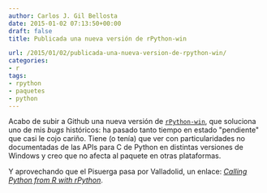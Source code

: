 ```yaml
---
author: Carlos J. Gil Bellosta
date: 2015-01-02 07:13:50+00:00
draft: false
title: Publicada una nueva versión de rPython-win

url: /2015/01/02/publicada-una-nueva-version-de-rpython-win/
categories:
- r
tags:
- rpython
- paquetes
- python
---
```


Acabo de subir a Github una nueva versión de [`rPython-win`](https://github.com/cjgb/rPython-win), que soluciona uno de mis _bugs_ históricos: ha pasado tanto tiempo en estado "pendiente" que casi le cojo cariño. Tiene (o tenía) que ver con particularidades no documentadas de las APIs para C de Python en distintas versiones de Windows y creo que no afecta al paquete en otras plataformas.

Y aprovechando que el Pisuerga pasa por Valladolid, un enlace: _[Calling Python from R with rPython](http://www.programmingr.com/content/calling-python-r-rpython/)_.


